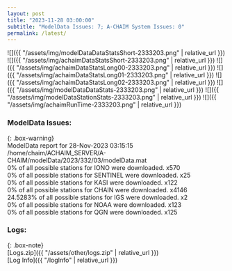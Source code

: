```yaml
---
layout: post
title: "2023-11-28 03:00:00"
subtitle: "ModelData Issues: 7; A-CHAIM System Issues: 0"
permalink: /latest/
---
```


![]({{ "/assets/img/modelDataDataStatsShort-2333203.png" | relative_url }})
![]({{ "/assets/img/achaimDataStatsShort-2333203.png" | relative_url }})
![]({{ "/assets/img/achaimDataStatsLong00-2333203.png" | relative_url }})
![]({{ "/assets/img/achaimDataStatsLong01-2333203.png" | relative_url }})
![]({{ "/assets/img/achaimDataStatsLong02-2333203.png" | relative_url }})
![]({{ "/assets/img/modelDataDataStats-2333203.png" | relative_url }})
![]({{ "/assets/img/modelDataStationStats-2333203.png" | relative_url }})
![]({{ "/assets/img/achaimRunTime-2333203.png" | relative_url }})


### ModelData Issues:  
  
{: .box-warning}  
 ModelData report for 28-Nov-2023 03:15:15   
 /home/chaim/ACHAIM_SERVER/A-CHAIM/modelData/2023/332/03/modelData.mat   
 0% of all possible stations for IONO were downloaded. x570   
 0% of all possible stations for SENTINEL were downloaded. x25   
 0% of all possible stations for KASI were downloaded. x122   
 0% of all possible stations for CHAIN were downloaded. x4146   
 24.5283% of all possible stations for IGS were downloaded. x2   
 0% of all possible stations for NOAA were downloaded. x123   
 0% of all possible stations for QGN were downloaded. x125   
  


### Logs:  
  
{: .box-note}  
[Logs.zip]({{ "/assets/other/logs.zip" | relative_url }})  
[Log Info]({{ "/logInfo" | relative_url }})  
